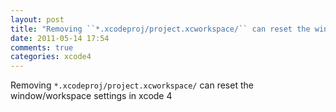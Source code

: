 ```yaml
---
layout: post
title: "Removing ``*.xcodeproj/project.xcworkspace/`` can reset the window/workspace settings in xcode 4"
date: 2011-05-14 17:54
comments: true
categories: xcode4
---
```


Removing ``*.xcodeproj/project.xcworkspace/`` can reset the window/workspace settings in xcode 4

